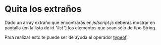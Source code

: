 # Quita los extraños

Dado un array extraño que encontrarás en *js/script.js* deberás mostrar en pantalla (en la lista de id *"list"*) los elementos que sean sólo de tipo String. 

Para realizar esto te puede ser de ayuda el operador [typeof](https://developer.mozilla.org/es/docs/Web/JavaScript/Reference/Operators/typeof).
